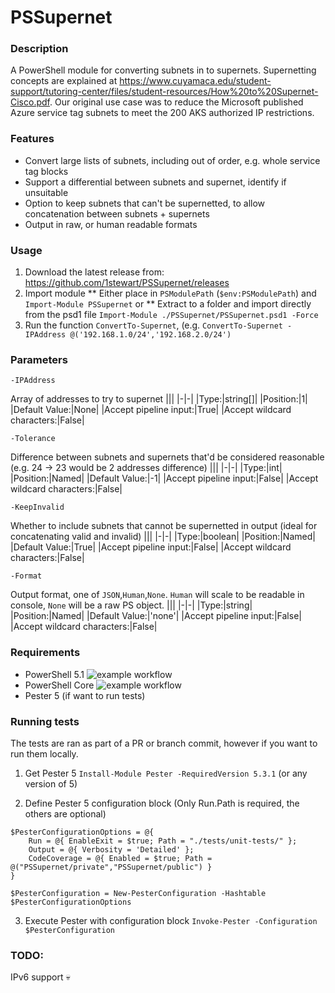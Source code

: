 # PSSupernet

### Description
A PowerShell module for converting subnets in to supernets. Supernetting concepts are explained at https://www.cuyamaca.edu/student-support/tutoring-center/files/student-resources/How%20to%20Supernet-Cisco.pdf. Our original use case was to reduce the Microsoft published Azure service tag subnets to meet the 200 AKS authorized IP restrictions.

### Features
* Convert large lists of subnets, including out of order, e.g. whole service tag blocks
* Support a differential between subnets and supernet, identify if unsuitable
* Option to keep subnets that can't be supernetted, to allow concatenation between subnets + supernets
* Output in raw, or human readable formats

### Usage
1. Download the latest release from: https://github.com/1stewart/PSSupernet/releases
2. Import module
** Either place in `PSModulePath` (`$env:PSModulePath`) and `Import-Module PSSupernet` or
** Extract to a folder and import directly from the psd1 file `Import-Module ./PSSupernet/PSSupernet.psd1 -Force`
3. Run the function `ConvertTo-Supernet`, (e.g. `ConvertTo-Supernet -IPAddress @('192.168.1.0/24','192.168.2.0/24')`

### Parameters

`-IPAddress`

  Array of addresses to try to supernet
|||
|-|-|
|Type:|string[]|
|Position:|1|
|Default Value:|None|
|Accept pipeline input:|True|
|Accept wildcard characters:|False|

`-Tolerance`

Difference between subnets and supernets that'd be considered reasonable (e.g. 24 -> 23 would be 2 addresses difference)
|||
|-|-|
|Type:|int|
|Position:|Named|
|Default Value:|-1|
|Accept pipeline input:|False|
|Accept wildcard characters:|False|

`-KeepInvalid`

Whether to include subnets that cannot be supernetted in output (ideal for concatenating valid and invalid)
|||
|-|-|
|Type:|boolean|
|Position:|Named|
|Default Value:|True|
|Accept pipeline input:|False|
|Accept wildcard characters:|False|

`-Format`

Output format, one of `JSON`,`Human`,`None`. `Human` will scale to be readable in console, `None` will be a raw PS object.
|||
|-|-|
|Type:|string|
|Position:|Named|
|Default Value:|'none'|
|Accept pipeline input:|False|
|Accept wildcard characters:|False|


### Requirements
* PowerShell 5.1 ![example workflow](https://github.com/1stewart/PSSupernet/actions/workflows/validate-powershell.yml/badge.svg)
* PowerShell Core ![example workflow](https://github.com/1stewart/PSSupernet/actions/workflows/validate-pwsh.yml/badge.svg)
* Pester 5 (if want to run tests)

### Running tests
The tests are ran as part of a PR or branch commit, however if you want to run them locally.

1. Get Pester 5
`Install-Module Pester -RequiredVersion 5.3.1` (or any version of 5)

2. Define Pester 5 configuration block (Only Run.Path is required, the others are optional)
```
$PesterConfigurationOptions = @{
    Run = @{ EnableExit = $true; Path = "./tests/unit-tests/" };
    Output = @{ Verbosity = 'Detailed' };
    CodeCoverage = @{ Enabled = $true; Path = @("PSSupernet/private","PSSupernet/public") }
}

$PesterConfiguration = New-PesterConfiguration -Hashtable $PesterConfigurationOptions
```
3. Execute Pester with configuration block
`Invoke-Pester -Configuration $PesterConfiguration`

### TODO:
IPv6 support 💀